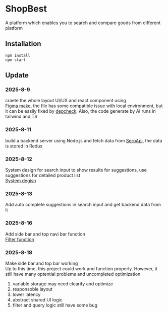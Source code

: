 # ShopBest  
A platform which enables you to search and compare goods from different platform

## Installation  
```
npm install
npm start
```

## Update
### 2025-8-9
craete the whole layout UI/UX and react component using<br>
[Figma make](https://www.figma.com/make/b7TPhDSmWBc1zlZmMk8BMe/Untitled?node-id=0-4&t=V1aVwm6pnx9EWs1n-0), the file has some compatible issue with local environment, but it can be easily fixed by [depcheck](https://www.npmjs.com/package/depcheck). Also, the code generate by AI runs in tailwind and TS
### 2025-8-11
build a backend server using Node.js and fetch data from [SerpApi](https://serpapi.com/), the data is stored in Redux<br>
### 2025-8-12
System design for search input to show results for suggestions, use suggestions for detailed product list<br>
[System degisn](https://lucid.app/lucidchart/58692dfa-5e67-418c-a747-cf526e485fa1/edit?viewport_loc=-26%2C2211%2C1919%2C872%2C0_0&invitationId=inv_db6c898e-58eb-4afe-9006-f640e96ffad4)
### 2025-8-13
Add auto complete suggestions in search input and get backend data from it<br>
### 2025-8-16
Add side bar and top navi bar function<br>
[Filter function](https://lucid.app/lucidchart/5e1340ee-0b83-4376-86ef-801cda1fadea/edit?viewport_loc=-29%2C1640%2C1923%2C874%2C0_0&invitationId=inv_4e2dbb01-8863-467c-98e1-ccb40a2d1be5)
### 2025-8-18
Make side bar and top bar working<br>
Up to this time, this project could work and function properly. However, it still have many optential problems and uncompleted optimization<br>
1. variable storage may need clearify and optimize<br>
2. responsoble layout<br>
3. lower latency<br>
4. abstract shared UI logic<br>
5. filter and query logic still have some bug<br>
